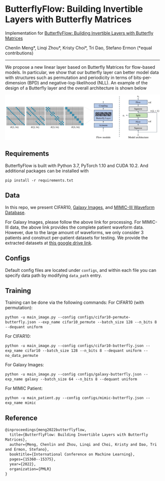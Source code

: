 # ButterflyFlow: Building Invertible Layers with Butterfly Matrices 

Implementation for [ButterflyFlow: Building Invertible Layers with Butterfly Matrices](https://arxiv.org/pdf/2209.13774.pdf) 

Chenlin Meng*, Linqi Zhou*, Kristy Choi*, Tri Dao, Stefano Ermon (*equal contributions)

--------------------
We propose a new linear layer based on Butterfly Matrices for flow-based models. In particular, we show that our butterfly layer can better model data with structures such as permutation and periodicity in terms of bits-per-dimension (BPD) and negative-log-likelihood (NLL). An example of the design of a Butterfly layer and the overall architecture is shown below

![schematic](assets/butterflyflow.jpg)


## Requirements

ButterflyFlow is built with Python 3.7, PyTorch 1.10 and CUDA 10.2. And additional packages can be installed with
```
pip install -r requirements.txt
```

## Data

In this repo, we present CIFAR10, [Galaxy Images](https://github.com/SpaceML/merger_transfer_learning), and [MIMIC-III Waveform Database](https://physionet.org/content/mimic3wdb/1.0/).

For Galaxy Images, please follow the above link for processing. For MIMIC-III data, the above link provides the complete patient waveform data. However, due to the large amount of waveforms, we only consider 3 patients and construct per-patient datasets for testing. We provide the extracted datasets at [this google drive link](https://drive.google.com/drive/folders/1pPqCIA_0i5NauaX4apCCiBw9CCH26zS6?usp=sharing).

## Configs

Default config files are located under `configs`, and within each file you can specify data path by modifying `data_path` entry.

## Training 


Training can be done via the following commands:
For CIFAR10 (with permutation):

```
python -u main_image.py --config configs/cifar10-permute-butterfly.json --exp_name cifar10_permute --batch_size 128 --n_bits 8 --dequant uniform
```
For CIFAR10:

```
python -u main_image.py --config configs/cifar10-butterfly.json --exp_name cifar10 --batch_size 128 --n_bits 8 --dequant uniform --no_data_permute
```
For Galaxy Images:

```
python -u main_image.py --config configs/galaxy-butterfly.json --exp_name galaxy --batch_size 64 --n_bits 8 --dequant uniform
```
For MIMIC Patient:

```
python -u main_patient.py --config configs/mimic-butterfly.json --exp_name mimic
```

## Reference

```
@inproceedings{meng2022butterflyflow,
  title={ButterflyFlow: Building Invertible Layers with Butterfly Matrices},
  author={Meng, Chenlin and Zhou, Linqi and Choi, Kristy and Dao, Tri and Ermon, Stefano},
  booktitle={International Conference on Machine Learning},
  pages={15360--15375},
  year={2022},
  organization={PMLR}
}
```
